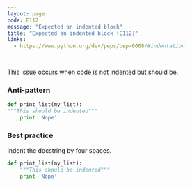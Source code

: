 ```yaml
---
layout: page
code: E112
message: "Expected an indented block"
title: "Expected an indented block (E112)"
links:
  - https://www.python.org/dev/peps/pep-0008/#indentation

---
```


This issue occurs when code is not indented but should be.

### Anti-pattern

```python
def print_list(my_list):
"""This should be indented"""
    print 'Nope'
```

### Best practice

Indent the docstring by four spaces.

```python
def print_list(my_list):
    """This should be indented"""
    print 'Nope'
```
